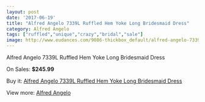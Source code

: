 ```yaml
---
layout: post
date: '2017-06-19'
title: "Alfred Angelo 7339L Ruffled Hem Yoke Long Bridesmaid Dress"
category: Alfred Angelo
tags: ["ruffled","unique","crazy","bridal","sale"]
image: http://www.eudances.com/9086-thickbox_default/alfred-angelo-7339l-ruffled-hem-yoke-long-bridesmaid-dress.jpg
---
```

Alfred Angelo 7339L Ruffled Hem Yoke Long Bridesmaid Dress

On Sales: **$245.99**
<a href="https://www.eudances.com/en/alfred-angelo/3056-alfred-angelo-7339l-ruffled-hem-yoke-long-bridesmaid-dress.html"><amp-img layout="responsive" width="600" height="600" src="//www.eudances.com/9086-thickbox_default/alfred-angelo-7339l-ruffled-hem-yoke-long-bridesmaid-dress.jpg" alt="Alfred Angelo 7339L Ruffled Hem Yoke Long Bridesmaid Dress 0" /></a>
<a href="https://www.eudances.com/en/alfred-angelo/3056-alfred-angelo-7339l-ruffled-hem-yoke-long-bridesmaid-dress.html"><amp-img layout="responsive" width="600" height="600" src="//www.eudances.com/9087-thickbox_default/alfred-angelo-7339l-ruffled-hem-yoke-long-bridesmaid-dress.jpg" alt="Alfred Angelo 7339L Ruffled Hem Yoke Long Bridesmaid Dress 1" /></a>

Buy it: [Alfred Angelo 7339L Ruffled Hem Yoke Long Bridesmaid Dress](https://www.eudances.com/en/alfred-angelo/3056-alfred-angelo-7339l-ruffled-hem-yoke-long-bridesmaid-dress.html "Alfred Angelo 7339L Ruffled Hem Yoke Long Bridesmaid Dress")

View more: [Alfred Angelo](https://www.eudances.com/en/51-alfred-angelo "Alfred Angelo")